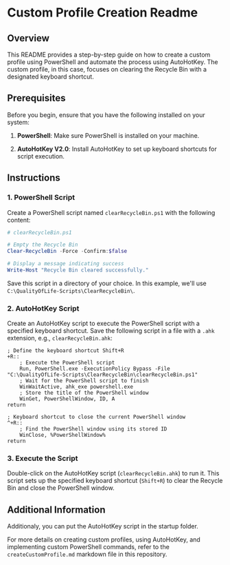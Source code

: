 # Custom Profile Creation Readme

## Overview

This README provides a step-by-step guide on how to create a custom profile using PowerShell and automate the process using AutoHotKey. The custom profile, in this case, focuses on clearing the Recycle Bin with a designated keyboard shortcut.

## Prerequisites

Before you begin, ensure that you have the following installed on your system:

1. **PowerShell**: Make sure PowerShell is installed on your machine.

2. **AutoHotKey V2.0**: Install AutoHotKey to set up keyboard shortcuts for script execution.

## Instructions

### 1. PowerShell Script

Create a PowerShell script named `clearRecycleBin.ps1` with the following content:

```powershell
# clearRecycleBin.ps1

# Empty the Recycle Bin
Clear-RecycleBin -Force -Confirm:$false

# Display a message indicating success
Write-Host "Recycle Bin cleared successfully."
```

Save this script in a directory of your choice. In this example, we'll use `C:\QualityOfLife-Scripts\ClearRecycleBin\`.

### 2. AutoHotKey Script

Create an AutoHotKey script to execute the PowerShell script with a specified keyboard shortcut. Save the following script in a file with a `.ahk` extension, e.g., `clearRecycleBin.ahk`:

```autohotkey
; Define the keyboard shortcut Shift+R
+R:: 
    ; Execute the PowerShell script
    Run, PowerShell.exe -ExecutionPolicy Bypass -File "C:\QualityOfLife-Scripts\ClearRecycleBin\clearRecycleBin.ps1"
    ; Wait for the PowerShell script to finish
    WinWaitActive, ahk_exe powershell.exe
    ; Store the title of the PowerShell window
    WinGet, PowerShellWindow, ID, A
return

; Keyboard shortcut to close the current PowerShell window
^+R:: 
    ; Find the PowerShell window using its stored ID
    WinClose, %PowerShellWindow%
return
```

### 3. Execute the Script

Double-click on the AutoHotKey script (`clearRecycleBin.ahk`) to run it. This script sets up the specified keyboard shortcut (`Shift+R`) to clear the Recycle Bin and close the PowerShell window.

## Additional Information
Additionaly, you can put the AutoHotKey script in the startup folder.

For more details on creating custom profiles, using AutoHotKey, and implementing custom PowerShell commands, refer to the `createCustomProfile.md` markdown file in this repository.